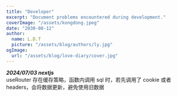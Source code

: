 ```yaml
---
title: "Developer"
excerpt: "Document problems encountered during development."
coverImage: "/assets/kongdong.jpeg"
date: "2030-08-12"
author:
  name: L.D.T
  picture: "/assets/blog/authors/ly.jpg"
ogImage:
  url: "/assets/blog/love-diary/cover.jpg"
---
```


**_2024/07/03 nextjs_**  
useRouter 存在缓存策略，函数内调用 sql 时，若先调用了 cookie 或者 headers，会将数据更新，避免使用旧数据
